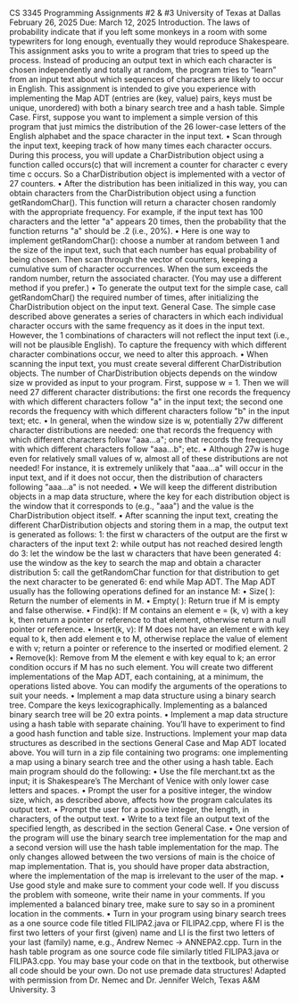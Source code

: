 CS 3345
Programming Assignments #2 & #3
University of Texas at Dallas February 26, 2025
Due: March 12, 2025
Introduction.
The laws of probability indicate that if you left some monkeys in a room with some typewriters for long enough, eventually they would reproduce Shakespeare. This assignment
asks you to write a program that tries to speed up the process. Instead of producing an
output text in which each character is chosen independently and totally at random, the
program tries to “learn” from an input text about which sequences of characters are likely
to occur in English.
This assignment is intended to give you experience with implementing the Map ADT
(entries are (key, value) pairs, keys must be unique, unordered) with both a binary search
tree and a hash table.
Simple Case.
First, suppose you want to implement a simple version of this program that just mimics
the distribution of the 26 lower-case letters of the English alphabet and the space character
in the input text.
• Scan through the input text, keeping track of how many times each character occurs.
During this process, you will update a CharDistribution object using a function
called occurs(c) that will increment a counter for character c every time c occurs.
So a CharDistribution object is implemented with a vector of 27 counters.
• After the distribution has been initialized in this way, you can obtain characters from
the CharDistribution object using a function getRandomChar(). This function will
return a character chosen randomly with the appropriate frequency. For example,
if the input text has 100 characters and the letter "a" appears 20 times, then the
probability that the function returns "a" should be .2 (i.e., 20%).
• Here is one way to implement getRandomChar(): choose a number at random
between 1 and the size of the input text, such that each number has equal probability
of being chosen. Then scan through the vector of counters, keeping a cumulative
sum of character occurrences. When the sum exceeds the random number, return
the associated character. (You may use a different method if you prefer.)
• To generate the output text for the simple case, call getRandomChar() the required
number of times, after initializing the CharDistribution object on the input text.
General Case.
The simple case described above generates a series of characters in which each individual
character occurs with the same frequency as it does in the input text. However, the
1
combinations of characters will not reflect the input text (i.e., will not be plausible
English). To capture the frequency with which different character combinations occur, we
need to alter this approach.
• When scanning the input text, you must create several different CharDistribution
objects. The number of CharDistribution objects depends on the window size w
provided as input to your program. First, suppose w = 1. Then we will need 27
different character distributions: the first one records the frequency with which
different characters follow "a" in the input text; the second one records the frequency
with which different characters follow "b" in the input text; etc.
• In general, when the window size is w, potentially 27w different character distributions are needed: one that records the frequency with which different characters
follow "aaa...a"; one that records the frequency with which different characters
follow "aaa...b"; etc.
• Although 27w is huge even for relatively small values of w, almost all of these
distributions are not needed! For instance, it is extremely unlikely that "aaa...a"
will occur in the input text, and if it does not occur, then the distribution of characters
following "aaa...a" is not needed.
• We will keep the different distribution objects in a map data structure, where the
key for each distribution object is the window that it corresponds to (e.g., "aaa")
and the value is the CharDistribution object itself.
• After scanning the input text, creating the different CharDistribution objects and
storing them in a map, the output text is generated as follows:
1: the first w characters of the output are the first w characters of the input text
2: while output has not reached desired length do
3: let the window be the last w characters that have been generated
4: use the window as the key to search the map and obtain a character distribution
5: call the getRandomChar function for that distribution to get the next character
to be generated
6: end while
Map ADT.
The Map ADT usually has the following operations defined for an instance M:
• Size( ): Return the number of elements in M.
• Empty( ): Return true if M is empty and false otherwise.
• Find(k): If M contains an element e = (k, v) with a key k, then return a pointer or
reference to that element, otherwise return a null pointer or reference.
• Insert(k, v): If M does not have an element e with key equal to k, then add element
e to M, otherwise replace the value of element e with v; return a pointer or reference
to the inserted or modified element.
2
• Remove(k): Remove from M the element e with key equal to k; an error condition
occurs if M has no such element.
You will create two different implementations of the Map ADT, each containing, at a
minimum, the operations listed above. You can modify the arguments of the operations
to suit your needs.
• Implement a map data structure using a binary search tree. Compare the keys
lexicographically. Implementing as a balanced binary search tree will be 20 extra
points.
• Implement a map data structure using a hash table with separate chaining. You’ll
have to experiment to find a good hash function and table size.
Instructions.
Implement your map data structures as described in the sections General Case and Map
ADT located above.
You will turn in a zip file containing two programs: one implementing a map using a
binary search tree and the other using a hash table. Each main program should do the
following:
• Use the file merchant.txt as the input; it is Shakespeare’s The Merchant of Venice
with only lower case letters and spaces.
• Prompt the user for a positive integer, the window size, which, as described above,
affects how the program calculates its output text.
• Prompt the user for a positive integer, the length, in characters, of the output text.
• Write to a text file an output text of the specified length, as described in the section
General Case.
• One version of the program will use the binary search tree implementation for
the map and a second version will use the hash table implementation for the
map. The only changes allowed between the two versions of main is the choice of
map implementation. That is, you should have proper data abstraction, where the
implementation of the map is irrelevant to the user of the map.
• Use good style and make sure to comment your code well. If you discuss the
problem with someone, write their name in your comments. If you implemented a
balanced binary tree, make sure to say so in a prominent location in the comments.
• Turn in your program using binary search trees as a one source code file titled
FILIPA2.java or FILIPA2.cpp, where FI is the first two letters of your first (given)
name and LI is the first two letters of your last (family) name, e.g., Andrew Nemec
→ ANNEPA2.cpp. Turn in the hash table program as one source code file similarly
titled FILIPA3.java or FILIPA3.cpp.
You may base your code on that in the textbook, but otherwise all code should be
your own. Do not use premade data structures!
Adapted with permission from Dr. Nemec and Dr. Jennifer Welch, Texas A&M University.
3
